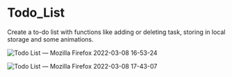 # Todo_List

Create a to-do list with functions like adding or deleting task, storing in local storage and some animations.

![Todo List — Mozilla Firefox 2022-03-08 16-53-24](https://user-images.githubusercontent.com/73115224/157202555-916a084c-34ed-4e52-8b44-d43cea1babd8.gif)

![Todo List — Mozilla Firefox 2022-03-08 17-43-07](https://user-images.githubusercontent.com/73115224/157210907-e7cbd86a-eef1-477d-accc-83fc00f1f105.gif)
